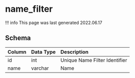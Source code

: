 # name_filter

!!! info
	This page was last generated 2022.06.17

## Schema

| Column | Data Type | Description |
| :--- | :--- | :--- |
| id | int | Unique Name Filter Identifier |
| name | varchar | Name |


